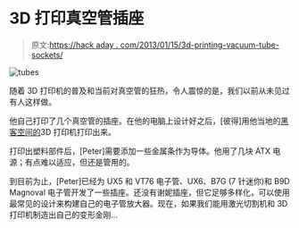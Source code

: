 # 3D 打印真空管插座

> 原文:[https://hack aday . com/2013/01/15/3d-printing-vacuum-tube-sockets/](https://hackaday.com/2013/01/15/3d-printing-vacuum-tube-sockets/)

![tubes](../Images/2db94fc6842b897140753e70bdb878ea.png)

随着 3D 打印机的普及和当前对真空管的狂热，令人震惊的是，我们以前从未见过有人这样做。

他自己打印了几个真空管的插座。在他的电脑上设计好之后，[彼得]用他当地的[黑客空间的](http://tkkrlab.nl/)3D 打印机打印出来。

打印出塑料部件后，[Peter]需要添加一些金属条作为导体。他用了几块 ATX 电源；有点难以适应，但还是管用的。

到目前为止，[Peter]已经为 UX5 和 VT76 电子管、UX6、B7G (7 针迷你)和 B9D Magnoval 电子管开发了一些插座。还没有谢妮插座，但它足够多样化，可以使用最常见的设计来构建自己的电子管放大器。现在，如果我们能用激光切割机和 3D 打印机制造出自己的变形金刚…